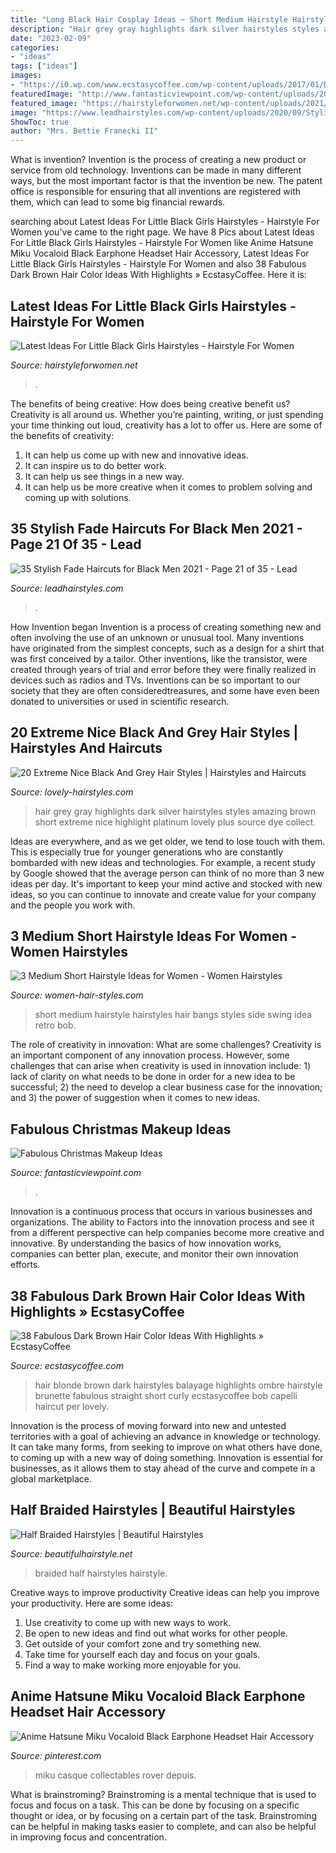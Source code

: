 ```yaml
---
title: "Long Black Hair Cosplay Ideas ~ Short Medium Hairstyle Hairstyles Hair Bangs Styles Side Swing Idea Retro Bob"
description: "Hair grey gray highlights dark silver hairstyles styles amazing brown short extreme nice highlight platinum lovely plus source dye collect"
date: "2023-02-09"
categories:
- "ideas"
tags: ["ideas"]
images:
- "https://i0.wp.com/www.ecstasycoffee.com/wp-content/uploads/2017/01/Dark-Brown-Blonde-Long-Hairstyle.jpg?resize=500%2C666"
featuredImage: "http://www.fantasticviewpoint.com/wp-content/uploads/2013/11/41-Christmas-Makeup-Ideas-27.jpg"
featured_image: "https://hairstyleforwomen.net/wp-content/uploads/2021/05/Little-black-girls-hairstyles-Short-pony.jpg"
image: "https://www.leadhairstyles.com/wp-content/uploads/2020/09/Stylish-Fade-Haircuts-for-Black-Men-2021-21-768x768.jpg"
ShowToc: true
author: "Mrs. Bettie Franecki II"
---
```



What is invention?
Invention is the process of creating a new product or service from old technology. Inventions can be made in many different ways, but the most important factor is that the invention be new. 
The patent office is responsible for ensuring that all inventions are registered with them, which can lead to some big financial rewards.

	

		
searching about Latest Ideas For Little Black Girls Hairstyles - Hairstyle For Women you've came to the right page. We have 8 Pics about Latest Ideas For Little Black Girls Hairstyles - Hairstyle For Women like Anime Hatsune Miku Vocaloid Black Earphone Headset Hair Accessory, Latest Ideas For Little Black Girls Hairstyles - Hairstyle For Women and also 38 Fabulous Dark Brown Hair Color Ideas With Highlights » EcstasyCoffee. Here it is:
		
    
## Latest Ideas For Little Black Girls Hairstyles - Hairstyle For Women

<img loading=lazy src="https://hairstyleforwomen.net/wp-content/uploads/2021/05/Little-black-girls-hairstyles-Short-pony.jpg" onerror="this.onerror=null;this.src='https://tse3.mm.bing.net/th?id=OIP.QDZ8MP-pPpzOC_VMYB0zawHaJ3&amp;pid=15.1';" alt="Latest Ideas For Little Black Girls Hairstyles - Hairstyle For Women">

_Source: hairstyleforwomen.net_

>. 

	

The benefits of being creative: How does being creative benefit us?
Creativity is all around us. Whether you’re painting, writing, or just spending your time thinking out loud, creativity has a lot to offer us. Here are some of the benefits of creativity: 
1. It can help us come up with new and innovative ideas.
2. It can inspire us to do better work.
3. It can help us see things in a new way.
4. It can help us be more creative when it comes to problem solving and coming up with solutions.

    
## 35 Stylish Fade Haircuts For Black Men 2021 - Page 21 Of 35 - Lead

<img loading=lazy src="https://www.leadhairstyles.com/wp-content/uploads/2020/09/Stylish-Fade-Haircuts-for-Black-Men-2021-21-768x768.jpg" onerror="this.onerror=null;this.src='https://tse2.mm.bing.net/th?id=OIP.4nuY1qHbUSOP2d37G_dtYAHaHa&amp;pid=15.1';" alt="35 Stylish Fade Haircuts for Black Men 2021 - Page 21 of 35 - Lead">

_Source: leadhairstyles.com_

>. 

	

How Invention began
Invention is a process of creating something new and often involving the use of an unknown or unusual tool. Many inventions have originated from the simplest concepts, such as a design for a shirt that was first conceived by a tailor. Other inventions, like the transistor, were created through years of trial and error before they were finally realized in devices such as radios and TVs. Inventions can be so important to our society that they are often consideredtreasures, and some have even been donated to universities or used in scientific research.

    
## 20 Extreme Nice Black And Grey Hair Styles | Hairstyles And Haircuts

<img loading=lazy src="https://www.lovely-hairstyles.com/wp-content/uploads/2020/03/12-lovely-hairstyles.com-black-to-grey-hair-10032020134212.jpg" onerror="this.onerror=null;this.src='https://tse4.mm.bing.net/th?id=OIP.oRFR5DbRzT0RJRhufBJVTAHaJ4&amp;pid=15.1';" alt="20 Extreme Nice Black And Grey Hair Styles | Hairstyles and Haircuts">

_Source: lovely-hairstyles.com_

>hair grey gray highlights dark silver hairstyles styles amazing brown short extreme nice highlight platinum lovely plus source dye collect. 

	

Ideas are everywhere, and as we get older, we tend to lose touch with them. This is especially true for younger generations who are constantly bombarded with new ideas and technologies. For example, a recent study by Google showed that the average person can think of no more than 3 new ideas per day. It's important to keep your mind active and stocked with new ideas, so you can continue to innovate and create value for your company and the people you work with.

    
## 3 Medium Short Hairstyle Ideas For Women - Women Hairstyles

<img loading=lazy src="https://women-hair-styles.com/wp-content/uploads/2014/04/ruiz-short-hairstyle-with-long-side-swept-bangs-hairstyles-weekly-565x799.jpg" onerror="this.onerror=null;this.src='https://tse1.mm.bing.net/th?id=OIP.Wsthwli5ZIhJsPLZE1CGEQHaKe&amp;pid=15.1';" alt="3 Medium Short Hairstyle Ideas for Women - Women Hairstyles">

_Source: women-hair-styles.com_

>short medium hairstyle hairstyles hair bangs styles side swing idea retro bob. 

	

The role of creativity in innovation: What are some challenges?
Creativity is an important component of any innovation process. However, some challenges that can arise when creativity is used in innovation include: 1) lack of clarity on what needs to be done in order for a new idea to be successful; 2) the need to develop a clear business case for the innovation; and 3) the power of suggestion when it comes to new ideas.

    
## Fabulous Christmas Makeup Ideas

<img loading=lazy src="http://www.fantasticviewpoint.com/wp-content/uploads/2013/11/41-Christmas-Makeup-Ideas-27.jpg" onerror="this.onerror=null;this.src='https://tse4.mm.bing.net/th?id=OIP.fZl-NhafAVidd5WzoKI7NAHaLH&amp;pid=15.1';" alt="Fabulous Christmas Makeup Ideas">

_Source: fantasticviewpoint.com_

>. 

	

Innovation is a continuous process that occurs in various businesses and organizations. The ability to Factors into the innovation process and see it from a different perspective can help companies become more creative and innovative. By understanding the basics of how innovation works, companies can better plan, execute, and monitor their own innovation efforts.

    
## 38 Fabulous Dark Brown Hair Color Ideas With Highlights » EcstasyCoffee

<img loading=lazy src="https://i0.wp.com/www.ecstasycoffee.com/wp-content/uploads/2017/01/Dark-Brown-Blonde-Long-Hairstyle.jpg?resize=500%2C666" onerror="this.onerror=null;this.src='https://tse3.mm.bing.net/th?id=OIP.BZyzGRvECvKUmIOGJChfHgHaJ3&amp;pid=15.1';" alt="38 Fabulous Dark Brown Hair Color Ideas With Highlights » EcstasyCoffee">

_Source: ecstasycoffee.com_

>hair blonde brown dark hairstyles balayage highlights ombre hairstyle brunette fabulous straight short curly ecstasycoffee bob capelli haircut per lovely. 

	

Innovation is the process of moving forward into new and untested territories with a goal of achieving an advance in knowledge or technology. It can take many forms, from seeking to improve on what others have done, to coming up with a new way of doing something. Innovation is essential for businesses, as it allows them to stay ahead of the curve and compete in a global marketplace.

    
## Half Braided Hairstyles | Beautiful Hairstyles

<img loading=lazy src="http://www.beautifulhairstyle.net/wp-content/uploads/2014/02/Half-Braided-Hairstyle.jpg" onerror="this.onerror=null;this.src='https://tse2.mm.bing.net/th?id=OIP.rscbEJQAdqiBTjvdyPX9wgAAAA&amp;pid=15.1';" alt="Half Braided Hairstyles | Beautiful Hairstyles">

_Source: beautifulhairstyle.net_

>braided half hairstyles hairstyle. 

	

Creative ways to improve productivity
Creative ideas can help you improve your productivity. Here are some ideas: 
1. Use creativity to come up with new ways to work.
2. Be open to new ideas and find out what works for other people. 
3. Get outside of your comfort zone and try something new. 
4. Take time for yourself each day and focus on your goals. 
5. Find a way to make working more enjoyable for you.

    
## Anime Hatsune Miku Vocaloid Black Earphone Headset Hair Accessory

<img loading=lazy src="https://i.pinimg.com/736x/51/3d/e3/513de3da7a094856929ce7d71705d2bf.jpg" onerror="this.onerror=null;this.src='https://tse2.mm.bing.net/th?id=OIP.FjkR3hpuT2RiH8HsYD4ITgHaLH&amp;pid=15.1';" alt="Anime Hatsune Miku Vocaloid Black Earphone Headset Hair Accessory">

_Source: pinterest.com_

>miku casque collectables rover depuis. 

	

What is brainstroming? Brainstroming is a mental technique that is used to focus and focus on a task. This can be done by focusing on a specific thought or idea, or by focusing on a certain part of the task. Brainstroming can be helpful in making tasks easier to complete, and can also be helpful in improving focus and concentration.

